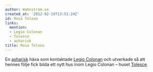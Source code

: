 ```yaml
---
author: Wahnstrom.se
created_at: '2012-02-19T13:51:24Z'
id: Rosa Tolexo
links:
  mention:
  - Legio Colonan
  - Tolesce
  - asharisk
title: Rosa Tolexo
---
```


En [asharisk] häxa som kontaktade [Legio Colonan] och utverkade så att hennes följe fick bilda ett
nytt hus inom Legio Colonan – huset [Tolesce].

  [asharisk]: asharisk
  [Legio Colonan]: Legio_Colonan
  [Tolesce]: Tolesce